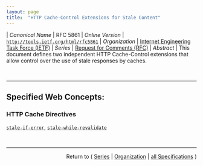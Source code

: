 ```yaml
---
layout: page
title:  "HTTP Cache-Control Extensions for Stale Content"
---
```


| *Canonical Name* | RFC 5861
| *Online Version* | [`http://tools.ietf.org/html/rfc5861`](http://tools.ietf.org/html/rfc5861)
| *Organization* | [Internet Engineering Task Force (IETF)](..  "List of specification series by this organization")
| *Series* | [Request for Comments (RFC)](.  "List of specifications in this series")
| *Abstract* | This document defines two independent HTTP Cache-Control extensions that allow control over the use of stale responses by caches.

<br/>
<hr/>

## Specified Web Concepts:

### HTTP Cache Directives

[`stale-if-error`](/concepts/http-cache-directive/stale-if-error "The stale-if-error Cache-Control extension indicates that when an error is encountered, a cached stale response MAY be used to satisfy the request, regardless of other freshness information."), [`stale-while-revalidate`](/concepts/http-cache-directive/stale-while-revalidate "When present in an HTTP response, the stale-while-revalidate Cache-Control extension indicates that caches MAY serve the response in which it appears after it becomes stale, up to the indicated number of seconds.")



<br/>
<hr/>

<p style="text-align: right">Return to ( <a href="./">Series</a> | <a href="../">Organization</a> | <a href="../../">all Specifications</a> )</p>